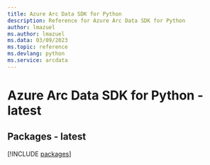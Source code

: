 ```yaml
---
title: Azure Arc Data SDK for Python
description: Reference for Azure Arc Data SDK for Python
author: lmazuel
ms.author: lmazuel
ms.data: 03/09/2023
ms.topic: reference
ms.devlang: python
ms.service: arcdata
---
```

# Azure Arc Data SDK for Python - latest
## Packages - latest
[!INCLUDE [packages](arc-data-index.md)]